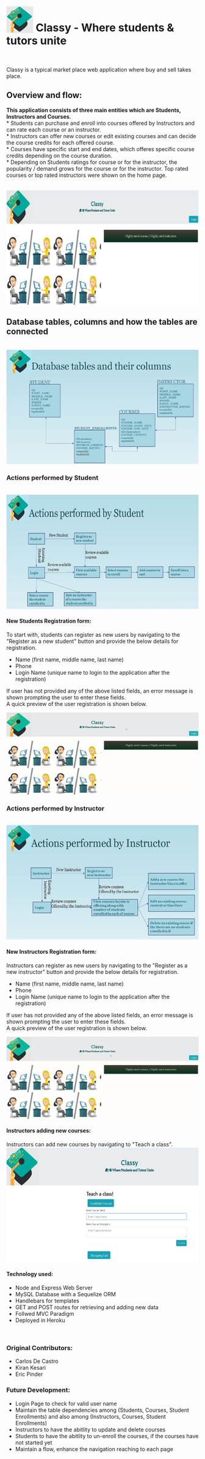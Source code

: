 <img src="./public/styles/project2design.png" width="70" height="70" style="float: left; margin-right: 7px"/>

# Classy - Where students & tutors unite

<br>
<p>
Classy is a typical market place web application where buy and sell takes place.
<br >
<p>

## Overview and flow:

<p>
<b>
This application consists of three main entities which are Students, Instructors and Courses.
</b>
<br>
*   Students can purchase and enroll into courses offered by Instructors and can rate each course or an instructor.
<br>
*   Instructors can offer new courses or edit existing courses and can decide the course credits for each offered course.
<br>
*   Courses have specific start and end dates, which offeres specific course credits depending on the course duration.
<br>
*   Depending on Students ratings for course or for the instructor, the popularity / demand grows for the course or for the instructor. Top rated courses or top rated instructors were shown on the home page.
<br> <br>

<p>
<img src="./public/styles/ClassyMain.JPG" width="650" height="300"/>

<br>

## Database tables, columns and how the tables are connected

<br>
<img src="./public/styles/Classy_DBTables.JPG" width="650" height="300"/>
<br>

### Actions performed by Student

<br>
<img src="./public/styles/ClassyStudent.JPG" width="650" height="300"/>
<br>

#### New Students Registration form:

To start with, students can register as new users by navigating to the "Register as a new student" button and provide the below details for registration.

- Name (first name, middle name, last name)
- Phone
- Login Name (unique name to login to the application after the registration)

If user has not provided any of the above listed fields, an error message is shown prompting the user to enter these fields.
<br>
A quick preview of the user registration is shown below.

[![new-student-registration](./public/styles/student-registration.gif)](student-registration.gif)

### Actions performed by Instructor

<br>
<img src="./public/styles/ClassyInstructor.JPG" width="650" height="300"/>
<br>

#### New Instructors Registration form:

Instructors can register as new users by navigating to the "Register as a new instructor" button and provide the below details for registration.

- Name (first name, middle name, last name)
- Phone
- Login Name (unique name to login to the application after the registration)

If user has not provided any of the above listed fields, an error message is shown prompting the user to enter these fields.
<br>
A quick preview of the user registration is shown below.

[![new-instructor-registration](./public/styles/instructor-registration.gif)](instructor-registration.gif)

#### Instructors adding new courses:

Instructors can add new courses by navigating to "Teach a class".
<br>
<img src="./public/styles/ClassyNewCourses.JPG" width="650" height="300"/>
<br>

#### Technology used:

- Node and Express Web Server
- MySQL Database with a Sequelize ORM
- Handlebars for templates
- GET and POST routes for retrieving and adding new data
- Follwed MVC Paradigm
- Deployed in Heroku

<br>

### Original Contributors:

- Carlos De Castro
- Kiran Kesari
- Eric Pinder

### Future Development:

- Login Page to check for valid user name
- Maintain the table dependencies among (Students, Courses, Student Enrollments) and also among (Instructors, Courses, Student Enrollments)
- Instructors to have the abitlity to update and delete courses
- Students to have the abitlity to un-enroll the courses, if the courses have not started yet
- Maintain a flow, enhance the navigation reaching to each page
